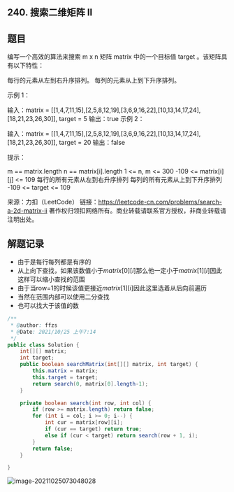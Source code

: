 ## 240. 搜索二维矩阵 II

## 题目

编写一个高效的算法来搜索 m x n 矩阵 matrix 中的一个目标值 target 。该矩阵具有以下特性：

每行的元素从左到右升序排列。
每列的元素从上到下升序排列。


示例 1：


输入：matrix = [[1,4,7,11,15],[2,5,8,12,19],[3,6,9,16,22],[10,13,14,17,24],[18,21,23,26,30]], target = 5
输出：true
示例 2：


输入：matrix = [[1,4,7,11,15],[2,5,8,12,19],[3,6,9,16,22],[10,13,14,17,24],[18,21,23,26,30]], target = 20
输出：false


提示：

m == matrix.length
n == matrix[i].length
1 <= n, m <= 300
-109 <= matrix[i][j] <= 109
每行的所有元素从左到右升序排列
每列的所有元素从上到下升序排列
-109 <= target <= 109

来源：力扣（LeetCode）
链接：https://leetcode-cn.com/problems/search-a-2d-matrix-ii
著作权归领扣网络所有。商业转载请联系官方授权，非商业转载请注明出处。

## 解题记录

+ 由于是每行每列都是有序的
+ 从上向下查找，如果该数值小于$matrix[0][i]$那么他一定小于$matrix[1][i]$因此这样可以缩小查找的范围
+ 由于当row=1的时候该值更接近$matrix[1][i]$因此这里选着从后向前遍历
+ 当然在范围内部可以使用二分查找
+ 也可以找大于该值的数

```java
/**
 * @author: ffzs
 * @Date: 2021/10/25 上午7:14
 */
public class Solution {
    int[][] matrix;
    int target;
    public boolean searchMatrix(int[][] matrix, int target) {
        this.matrix = matrix;
        this.target = target;
        return search(0, matrix[0].length-1);
    }

    private boolean search(int row, int col) {
        if (row >= matrix.length) return false;
        for (int i = col; i >= 0; i--) {
            int cur = matrix[row][i];
            if (cur == target) return true;
            else if (cur < target) return search(row + 1, i);
        }
        return false;
    }

}
```

![image-20211025073048028](https://gitee.com/ffzs/picture_go/raw/master/img/image-20211025073048028.png)